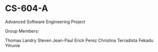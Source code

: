 # CS-604-A
Advanced Software Engineering Project

Group Members:

Thomas Landry
Steven Jean-Paul
Erick Perez
Christina Terradista
Fekadu Yihunie

